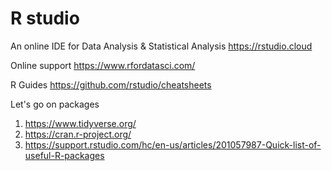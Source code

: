 # R studio

An online IDE for Data Analysis & Statistical Analysis 
https://rstudio.cloud

Online support
https://www.rfordatasci.com/

R Guides
https://github.com/rstudio/cheatsheets

Let's go on packages
1. https://www.tidyverse.org/
2. https://cran.r-project.org/
3. https://support.rstudio.com/hc/en-us/articles/201057987-Quick-list-of-useful-R-packages

